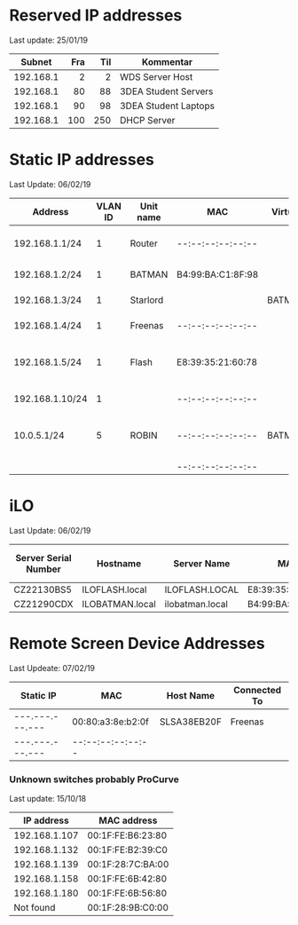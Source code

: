 # Reserved IP addresses
Last update: 25/01/19

| Subnet    | Fra | Til | Kommentar            |
|-----------|----:|----:|----------------------|
| 192.168.1 |   2 |   2 | WDS Server Host      |
| 192.168.1 |  80 |  88 | 3DEA Student Servers |
| 192.168.1 |  90 |  98 | 3DEA Student Laptops |
| 192.168.1 | 100 | 250 | DHCP Server          |



# Static IP addresses
Last Update: 06/02/19

| Address         | VLAN ID | Unit name      | MAC               | Virtual | Comment                                    |
|-----------------|---------|----------------|-------------------|---------|--------------------------------------------|
| 192.168.1.1/24  |       1 | Router         | --:--:--:--:--:-- |         | It's the gateway and router                |
| 192.168.1.2/24  |       1 | BATMAN         | B4:99:BA:C1:8F:98 |         | WDS Server Host                            |
| 192.168.1.3/24  |       1 | Starlord       |                   | BATMAN  | Web/torrent server                         |
| 192.168.1.4/24  |       1 | Freenas        | --:--:--:--:--:-- |         | File share server                          |
| 192.168.1.5/24  |       1 | Flash          | E8:39:35:21:60:78 |         | An ESXI hyper visor management network     |
| 192.168.1.10/24 |       1 |                | --:--:--:--:--:-- |         | An IP camera                               |
| 10.0.5.1/24     |       5 | ROBIN          | --:--:--:--:--:-- | BATMAN  | WDS, DHCP, DNS server (VM on BATMAN)       |
|                 |         |                | --:--:--:--:--:-- |         |                                            |



# iLO
Last Update: 06/02/19

| Server Serial Number | Hostname        | Server Name     | MAC               | Installed on machine |
|----------------------|-----------------|-----------------|-------------------|----------------------|
| CZ22130BS5           | ILOFLASH.local  | ILOFLASH.LOCAL  | E8:39:35:21:60:78 | Flash                |
| CZ21290CDX           | ILOBATMAN.local | ilobatman.local | B4:99:BA:C1:8F:9E | BATMAN               |


# Remote Screen Device Addresses
Last Updeate: 07/02/19

| Static IP       | MAC               | Host Name   | Connected To           |
|-----------------|-------------------|-------------|------------------------|
| ---.---.---.--- | 00:80:a3:8e:b2:0f | SLSA38EB20F | Freenas                |
| ---.---.---.--- | --:--:--:--:--:-- |             |                        |

### Unknown switches probably ProCurve
Last update: 15/10/18

| IP address    | MAC address       |
|---------------|-------------------|
| 192.168.1.107 | 00:1F:FE:B6:23:80 |
| 192.168.1.132 | 00:1F:FE:B2:39:C0 |
| 192.168.1.139 | 00:1F:28:7C:BA:00 |
| 192.168.1.158 | 00:1F:FE:6B:42:80 |
| 192.168.1.180 | 00:1F:FE:6B:56:80 |
| Not found     | 00:1F:28:9B:C0:00 |
